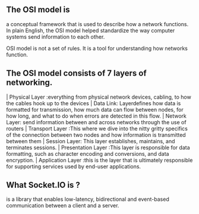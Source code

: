 ## The OSI model is
a conceptual framework that is used to describe how a network functions.
In plain English, the OSI model helped standardize the way computer systems send information to each other.

OSI model is not a set of rules. It is a tool for understanding how networks function.

## The OSI model consists of 7 layers of networking.
| Physical Layer :everything from physical network devices, cabling, to how the cables hook up to the devices
| Data Link:  Layerdefines how data is formatted for transmission, how much data can flow between nodes, for how long, and what to do when errors are detected in this flow.
| Network Layer: send information between and across networks through the use of routers
| Transport Layer :This where we dive into the nitty gritty specifics of the connection between two nodes and how information is transmitted between them
| Session Layer: This layer establishes, maintains, and terminates sessions.
| Presentation Layer :This layer is responsible for data formatting, such as character encoding and conversions, and data encryption.
| Application Layer :this is the layer that is ultimately responsible for supporting services used by end-user applications.

## What Socket.IO is ?

is a library that enables low-latency, bidirectional and event-based communication between a client and a server.

